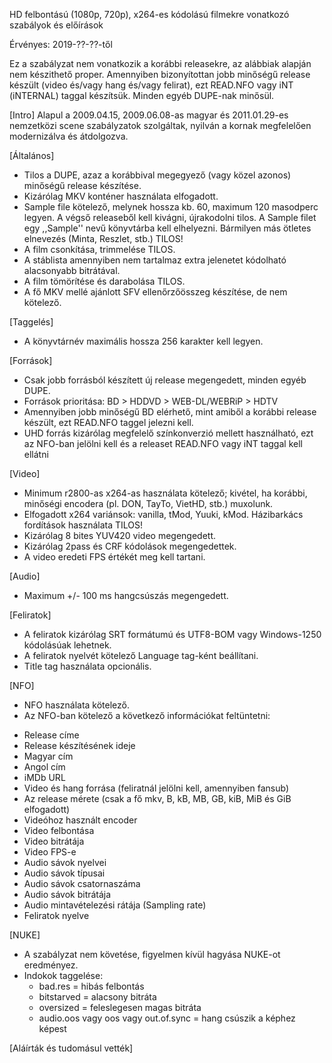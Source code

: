 HD felbontású (1080p, 720p), x264-es kódolású filmekre vonatkozó szabályok és előírások

Érvényes: 2019-??-??-től

Ez a szabályzat nem vonatkozik a korábbi releasekre, az alábbiak alapján nem készithető proper. Amennyiben bizonyítottan jobb minőségű release készült (video és/vagy hang és/vagy felirat), ezt READ.NFO vagy iNT (iNTERNAL) taggal készítsük. Minden egyéb DUPE-nak minősül.

[Intro]
  Alapul a 2009.04.15, 2009.06.08-as magyar és 2011.01.29-es nemzetközi scene szabályzatok szolgáltak, nyilván a kornak megfelelően modernizálva és átdolgozva.

[Általános]
 - Tilos a DUPE, azaz a korábbival megegyező (vagy közel azonos) minőségű release készítése.
 - Kizárólag MKV konténer használata elfogadott.
 - Sample file kötelező, melynek hossza kb. 60, maximum 120 masodperc legyen. A végső releaseből kell kivágni, újrakodolni tilos. A Sample filet egy ,,Sample'' nevű könyvtárba kell elhelyezni. Bármilyen más ötletes elnevezés (Minta, Reszlet, stb.) TILOS!
 - A film csonkítása, trimmelése TILOS.
 - A stáblista amennyiben nem tartalmaz extra jelenetet kódolható alacsonyabb bitrátával.
 - A film tömörítése és darabolása TILOS.
 - A fő MKV mellé ajánlott SFV ellenőrzőösszeg készítése, de nem kötelező.

[Taggelés]
 - A könyvtárnév maximális hossza 256 karakter kell legyen.

[Források]
 - Csak jobb forrásból készített új release megengedett, minden egyéb DUPE.
 - Források prioritása: BD > HDDVD > WEB-DL/WEBRiP > HDTV
 - Amennyiben jobb minőségű BD elérhető, mint amiből a korábbi release készült, ezt READ.NFO taggel jelezni kell.
 - UHD forrás kizárólag megfelelő színkonverzió mellett használható, ezt az NFO-ban jelölni kell és a releaset READ.NFO vagy iNT taggal kell ellátni

[Video]
 - Minimum r2800-as x264-as használata kötelező; kivétel, ha korábbi, minőségi encodera (pl. DON, TayTo, VietHD, stb.) muxolunk.
 - Elfogadott x264 variánsok: vanilla, tMod, Yuuki, kMod. Házibarkács fordítások használata TILOS!
 - Kizárólag 8 bites YUV420 video megengedett.
 - Kizárólag 2pass és CRF kódolások megengedettek.
 - A video eredeti FPS értékét meg kell tartani.

[Audio]
  - Maximum +/- 100 ms hangcsúszás megengedett.

[Feliratok]
 - A feliratok kizárólag SRT formátumú és UTF8-BOM vagy Windows-1250 kódolásúak lehetnek.
 - A feliratok nyelvét kötelező Language tag-ként beállítani.
 - Title tag használata opcionális.

[NFO]
 - NFO használata kötelező.
 - Az NFO-ban kötelező a következő információkat feltüntetni:
  * Release címe
  * Release készítésének ideje
  * Magyar cím
  * Angol cím
  * iMDb URL
  * Video és hang forrása (feliratnál jelölni kell, amennyiben fansub)
  * Az release mérete (csak a fő mkv, B, kB, MB, GB, kiB, MiB és GiB elfogadott)
  * Videóhoz használt encoder
  * Video felbontása
  * Video bitrátája
  * Video FPS-e
  * Audio sávok nyelvei
  * Audio sávok típusai
  * Audio sávok csatornaszáma
  * Audio sávok bitrátája
  * Audio mintavételezési rátája (Sampling rate)
  * Feliratok nyelve
  
[NUKE]
 - A szabályzat nem követése, figyelmen kívül hagyása NUKE-ot eredményez.
 - Indokok taggelése:
    - bad.res = hibás felbontás
    - bitstarved = alacsony bitráta
    - oversized = feleslegesen magas bitráta
    - audio.oos vagy oos vagy out.of.sync = hang csúszik a képhez képest

[Aláírták és tudomásul vették]
